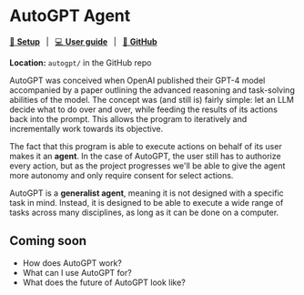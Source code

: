 # AutoGPT Agent

[🔧 **Setup**](setup/index.md)
&ensp;|&ensp;
[💻 **User guide**](./usage.md)
&ensp;|&ensp;
[🐙 **GitHub**](https://github.com/Significant-Gravitas/AutoGPT/tree/master/autogpt)

**Location:** `autogpt/` in the GitHub repo

AutoGPT was conceived when OpenAI published their GPT-4 model accompanied by a paper
outlining the advanced reasoning and task-solving abilities of the model. The concept
was (and still is) fairly simple: let an LLM decide what to do over and over, while
feeding the results of its actions back into the prompt. This allows the program to
iteratively and incrementally work towards its objective.

The fact that this program is able to execute actions on behalf of its user makes
it an **agent**. In the case of AutoGPT, the user still has to authorize every action,
but as the project progresses we'll be able to give the agent more autonomy and only
require consent for select actions.

AutoGPT is a **generalist agent**, meaning it is not designed with a specific task in
mind. Instead, it is designed to be able to execute a wide range of tasks across many
disciplines, as long as it can be done on a computer.

## Coming soon
* How does AutoGPT work?
* What can I use AutoGPT for?
* What does the future of AutoGPT look like?

